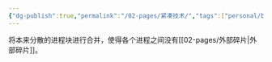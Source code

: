 ```yaml
---
{"dg-publish":true,"permalink":"/02-pages/紧凑技术/","tags":["personal/blog","os"]}
---
```


将本来分散的进程块进行合并，使得各个进程之间没有[[02-pages/外部碎片\|外部碎片]]。